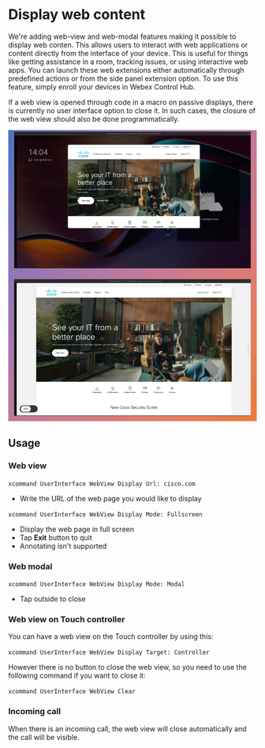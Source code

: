 # Display web content 

We're adding web-view and web-modal features making it possible to display web conten. This allows users to interact with web applications or content directly from the interface of your device.
This is useful for things like getting assistance in a room, tracking issues, or using interactive web apps. You can launch these web extensions either automatically through predefined actions or from the side panel extension option. To use this feature, simply enroll your devices in Webex Control Hub.

If a web view is opened through code in a macro on passive displays, there is currently no user interface option to close it. In such cases, the closure of the web view should also be done programmatically.

<img src="/doc/images/MTR/WebView.png" width="600"/>

## Usage
### Web view

`xcommand UserInterface WebView Display Url: cisco.com`

*  Write the URL of the web page you would like to display

`xcommand UserInterface WebView Display Mode: Fullscreen`

*    Display the web page in full screen
*    Tap **Exit** button to quit
*    Annotating isn't supported

### Web modal

`xcommand UserInterface WebView Display Mode: Modal`

*  Tap outside to close

### Web view on Touch controller

You can have a web view on the Touch controller by using this: 

`xcommand UserInterface WebView Display Target: Controller`

However there is no button to close the web view, so you need to use the following command if you want to close it: 

`xcommand UserInterface WebView Clear`

### Incoming call

When there is an incoming call, the web view will close automatically and the call will be visible.

